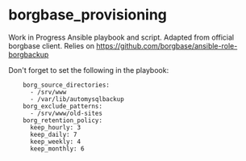 # borgbase_provisioning
Work in Progress Ansible playbook and script. Adapted from official borgbase client. Relies on https://github.com/borgbase/ansible-role-borgbackup

Don't forget to set the following in the playbook:

```
    borg_source_directories:
      - /srv/www
      - /var/lib/automysqlbackup
    borg_exclude_patterns:
      - /srv/www/old-sites
    borg_retention_policy:
      keep_hourly: 3
      keep_daily: 7
      keep_weekly: 4
      keep_monthly: 6
 ```
